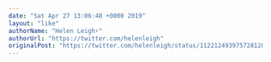 ```yaml
---
date: "Sat Apr 27 13:06:48 +0000 2019"
layout: "like"
authorName: "Helen Leigh⚡️"
authorUrl: "https://twitter.com/helenleigh"
originalPost: "https://twitter.com/helenleigh/status/1122124939757281280"
---
```

